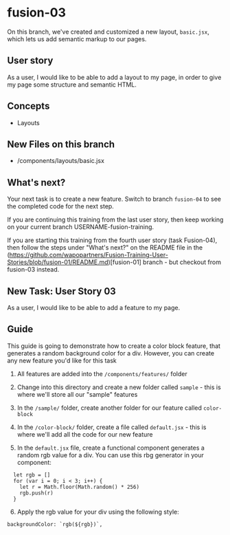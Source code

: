 # fusion-03

On this branch, we've created and customized a new layout, `basic.jsx`, which lets us add semantic markup to our pages.

## User story
As a user, I would like to be able to add a layout to my page, in order to give my page some structure and semantic HTML.

## Concepts
- Layouts

## New Files on this branch
- /components/layouts/basic.jsx

## What's next?
Your next task is to create a new feature. Switch to branch `fusion-04` to see the completed code for the next step.

If you are continuing this training from the last user story, then keep working on your current branch USERNAME-fusion-training.

If you are starting this training from the fourth user story (task Fusion-04), then follow the steps under "What's next?" on the README file in the (https://github.com/wapopartners/Fusion-Training-User-Stories/blob/fusion-01/README.md)[fusion-01] branch - but checkout from fusion-03 instead.

## New Task: User Story 03
As a user, I would like to be able to add a feature to my page.

## Guide
This guide is going to demonstrate how to create a color block feature, that generates a random background color for a div. However, you can create any new feature you'd like for this task

1. All features are added into the `/components/features/` folder

2. Change into this directory and create a new folder called `sample` - this is where we'll store all our "sample" features

3. In the `/sample/` folder, create another folder for our feature called `color-block`

4. In the `/color-block/` folder, create a file called `default.jsx` - this is where we'll add all the code for our new feature

5. In the `default.jsx` file, create a functional component generates a random rgb value for a div. You can use this rbg generator in your component:
```
  let rgb = []
  for (var i = 0; i < 3; i++) {
    let r = Math.floor(Math.random() * 256)
    rgb.push(r)
  }
```

6. Apply the rgb value for your div using the following style:
```
backgroundColor: `rgb(${rgb})`,
```